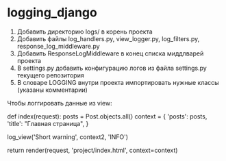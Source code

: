 # logging_django

1) Добавить директорию logs/ в корень проекта
2) Добавить файлы log_handlers.py, view_logger.py, log_filters.py, response_log_middleware.py
3) Добавить ResponseLogMiddleware в конец списка миддлварей проекта
4) В settings.py добавить конфигурацию логов из файла settings.py текущего репозитория
5) В словаре LOGGING внутри проекта импортировать нужные классы (указаны комментарии)

Чтобы логгировать данные из view:

def index(request):
  posts = Post.objects.all()
  context = {
    'posts': posts,
    'title': "Главная страница",
   }
   
   log_view('Short warning', context2, 'INFO')
   
   return render(request, 'project/index.html', context=context)
   
  
